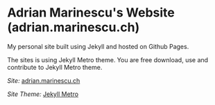 
# Adrian Marinescu's Website (adrian.marinescu.ch)

 My personal site built using Jekyll and hosted on Github Pages.

 The sites is using Jekyll Metro theme. You are free download, use and contribute to Jekyll Metro theme.

  *Site:* [adrian.marinescu.ch](https://adrian.marinescu.ch)

  *Site Theme:* [Jekyll Metro](https://github.com/olakara/JekyllMetro)
